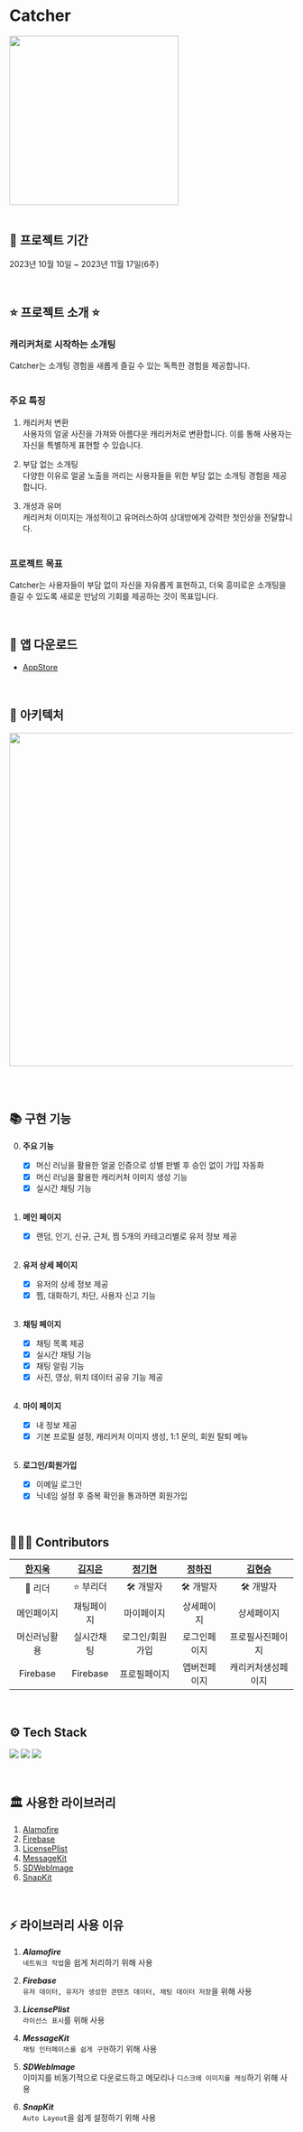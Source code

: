 # Catcher
<img src="https://github.com/z-wook/Catcher/assets/101041221/34f322d6-a502-408b-8c52-c25b52495a52" width="300" height="300">
<br><br>

## 📆 프로젝트 기간
2023년 10월 10일 ~ 2023년 11월 17일(6주)

<br>

## ⭐️ 프로젝트 소개 ⭐️
### 캐리커처로 시작하는 소개팅
Catcher는 소개팅 경험을 새롭게 즐길 수 있는 독특한 경험을 제공합니다. <br>
<br>

### 주요 특징
1. 캐리커처 변환 <br>
   사용자의 얼굴 사진을 가져와 아름다운 캐리커처로 변환합니다. 이를 통해 사용자는 자신을 특별하게 표현할 수 있습니다. <br>

2. 부담 없는 소개팅 <br>
   다양한 이유로 얼굴 노출을 꺼리는 사용자들을 위한 부담 없는 소개팅 경험을 제공합니다. <br>

3. 개성과 유머 <br>
   캐리커처 이미지는 개성적이고 유머러스하여 상대방에게 강력한 첫인상을 전달합니다. <br><br>

### 프로젝트 목표
Catcher는 사용자들이 부담 없이 자신을 자유롭게 표현하고, 더욱 흥미로운 소개팅을 즐길 수 있도록 새로운 만남의 기회를 제공하는 것이 목표입니다. <br>

<br>

## 📱 앱 다운로드
- [AppStore](https://apps.apple.com/kr/app/catcher/id6471381930)

<br>

## 🏹 아키텍처
<img width="591" src="https://github.com/z-wook/Catcher/assets/101041221/5da8f49b-ba31-4508-8333-83377ca0b420">

<br><br>

## 📚 구현 기능
0. **주요 기능**
   - [x] 머신 러닝을 활용한 얼굴 인증으로 성별 판별 후 승인 없이 가입 자동화
   - [x] 머신 러닝을 활용한 캐리커처 이미지 생성 기능
   - [x] 실시간 채팅 기능
   
   <br>

1. **메인 페이지**
   - [x] 랜덤, 인기, 신규, 근처, 찜 5개의 카테고리별로 유저 정보 제공
   
   <br>

2. **유저 상세 페이지**
   - [x] 유저의 상세 정보 제공
   - [x] 찜, 대화하기, 차단, 사용자 신고 기능
  
   <br>

3. **채팅 페이지**
   - [x] 채팅 목록 제공
   - [x] 실시간 채팅 기능
   - [x] 채팅 알림 기능
   - [x] 사진, 영상, 위치 데이터 공유 기능 제공

   <br>

4. **마이 페이지**
   - [x] 내 정보 제공
   - [x] 기본 프로필 설정, 캐리커처 이미지 생성, 1:1 문의, 회원 탈퇴 메뉴
   
   <br>

5. **로그인/회원가입**
   - [x] 이메일 로그인
   - [x] 닉네임 설정 후 중복 확인을 통과하면 회원가입
   
<br>

## 👩🏻‍💻 Contributors

| [한지욱](https://github.com/z-wook) | [김지은](https://github.com/jingni1115) | [정기현](https://github.com/JeongKiKi) | [정하진](https://github.com/haajin) | [김현승](https://github.com/khseung1009) |
| :----------------------------------: | :---------------------------------------: | :-----------------------------------: | :-----------------------------------: | :------------------------------------: |
|               👑 리더                 |                ⭐️ 부리더                    |               🛠️ 개발자                |                🛠️ 개발자                |                🛠️ 개발자                |
|              메인페이지                 |                 채팅페이지                   |               마이페이지                 |                상세페이지                 |                 상세페이지               |
|              머신러닝활용                |                 실시간채팅                   |             로그인/회원가입               |               로그인페이지                |                프로필사진페이지            |
|              Firebase                |                 Firebase                  |               프로필페이지                |               앱버전페이지                |               캐리커처생성페이지            |

<br>

## ⚙️ Tech Stack
<img src="https://img.shields.io/badge/Xcode-147EFB?style=for-the-badge&logo=Xcode&logoColor=white"/></a>
<img src="https://img.shields.io/badge/Swift-F05138?style=for-the-badge&logo=Swift&logoColor=white"/></a>
<img src="https://img.shields.io/badge/Firebase-FFCA28?style=for-the-badge&logo=Firebase&logoColor=white"/></a>

<br>

## 🏛️ 사용한 라이브러리
1. [Alamofire](https://github.com/Alamofire/Alamofire)
2. [Firebase](https://github.com/firebase/firebase-ios-sdk)
3. [LicensePlist](https://github.com/mono0926/LicensePlist)
4. [MessageKit](https://github.com/MessageKit/MessageKit)
5. [SDWebImage](https://github.com/SDWebImage/SDWebImage)
6. [SnapKit](https://github.com/SnapKit/SnapKit)

<br>

## ⚡️ 라이브러리 사용 이유
1. ***Alamofire*** <br>
    `네트워크 작업`을 쉽게 처리하기 위해 사용
   
2. ***Firebase*** <br>
    `유저 데이터, 유저가 생성한 콘텐츠 데이터, 채팅 데이터 저장`을 위해 사용
   
3. ***LicensePlist*** <br>
    `라이선스 표시`를 위해 사용

4. ***MessageKit*** <br>
    `채팅 인터페이스를 쉽게 구현`하기 위해 사용

5. ***SDWebImage*** <br>
   이미지를 비동기적으로 다운로드하고 메모리나 `디스크에 이미지를 캐싱`하기 위해 사용
   
6. ***SnapKit*** <br>
    `Auto Layout`을 쉽게 설정하기 위해 사용

